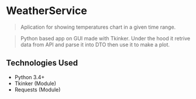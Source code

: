 # WeatherService
> Aplication for showing temperatures chart in a given time range.

> Python based app on GUI made with Tkinker. Under the hood it retrive data from API and parse it into DTO then use it to make a plot.

## Technologies Used
- Python 3.4+
- Tkinker (Module)
- Requests (Module)
